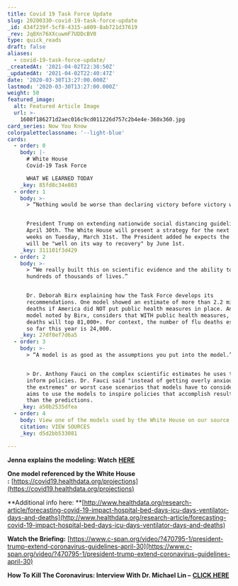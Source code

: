 ```yaml
---
title: Covid 19 Task Force Update
slug: 20200330-covid-19-task-force-update
_id: 434f239f-5cf8-4315-a809-8ab721d37619
_rev: Jq8Xn76XXcuwmF7UDDcBV0
type: quick_reads
draft: false
aliases:
  - covid-19-task-force-update/
_createdAt: '2021-04-02T22:38:50Z'
_updatedAt: '2021-04-02T22:40:47Z'
date: '2020-03-30T13:27:00.000Z'
lastmod: '2020-03-30T13:27:00.000Z'
weight: 50
featured_image:
  alt: Featured Article Image
  url: >-
    1608f186271d2aec016c9cd011226d757c2b4e4e-360x360.jpg
card_series: Now You Know
colorpaletteclassname: '--light-blue'
cards:
  - order: 0
    body: |-
      # White House  
      Covid-19 Task Force

      WHAT WE LEARNED TODAY
    _key: 85fd8c34e803
  - order: 1
    body: >-
      > “Nothing would be worse than declaring victory before victory was won.”


      President Trump on extending nationwide social distancing guidelines to
      April 30th. The White House will present a strategy for the next several
      weeks on Tuesday, March 31st. The President added he expects the country
      will be "well on its way to recovery" by June 1st.
    _key: 311101f3d429
  - order: 2
    body: >-
      > “We really built this on scientific evidence and the ability to save
      hundreds of thousands of lives.”


      Dr. Deborah Birx explaining how the Task Force develops its
      recommendations. One model showed an estimate of more than 2.2 million
      deaths if America did NOT put public health measures in place. Another
      model noted by Birx, considers that WITH public health measures, est.
      deaths will top 81,000+. For context, the number of flu deaths estimated
      so far this year is 24,000.
    _key: 27df0ef7d6a5
  - order: 3
    body: >-
      > “A model is as good as the assumptions you put into the model.”


      > Dr. Anthony Fauci on the complex scientific estimates he uses to help
      inform policies. Dr. Fauci said "instead of getting overly anxious about
      the extremes" or worst case scenarios that models have to consider, he
      aims to use the models to inspire policies that accomplish results better
      than the predictions.
    _key: a50b2535dfea
  - order: 4
    body: View one of the models used by the White House on our source page.
    citation: VIEW SOURCES
    _key: d5d2bb533081

---
```

**Jenna explains the modeling: Watch** [**HERE**](https://smarthernews.com/article/quick-video-on-the-kind-of-modeling-informing-the-policy-makers-in-washington-d-c/)

**One model referenced by the White House :** [https://covid19.healthdata.org/projections](https://covid19.healthdata.org/projections)

**Additional info here: **[http://www.healthdata.org/research-article/forecasting-covid-19-impact-hospital-bed-days-icu-days-ventilator-days-and-deaths](http://www.healthdata.org/research-article/forecasting-covid-19-impact-hospital-bed-days-icu-days-ventilator-days-and-deaths)

**Watch the Briefing:** [https://www.c-span.org/video/?470795-1/president-trump-extend-coronavirus-guidelines-april-30](https://www.c-span.org/video/?470795-1/president-trump-extend-coronavirus-guidelines-april-30)

**How To Kill The Coronavirus: Interview With Dr. Michael Lin –** [**CLICK HERE**](https://smarthernews.com/article/how-to-kill-the-new-coronavirus/)